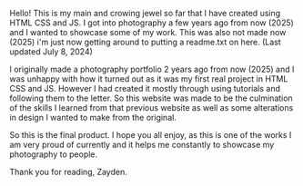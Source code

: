 Hello! This is my main and crowing jewel so far that I have created using HTML CSS and JS. I got into photography a few years ago from now (2025) and I wanted to showcase some of my work. This was also not made now (2025) i'm just now getting around to putting a readme.txt on here. (Last updated July 8, 2024)

I originally made a photography portfolio 2 years ago from now (2025) and I was unhappy with how it turned out as it was my first real project in HTML CSS and JS. However I had created it mostly through using tutorials and following them to the letter. So this website was made to be the culmination of the skills I learned from that previous website as well as some alterations in design I wanted to make from the original.

So this is the final product. I hope you all enjoy, as this is one of the works I am very proud of currently and it helps me constantly to showcase my photography to people.

Thank you for reading, Zayden.
